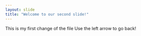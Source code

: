```yaml
---
layout: slide
title: "Welcome to our second slide!"
---
```

This is my first change of the file
Use the left arrow to go back!
